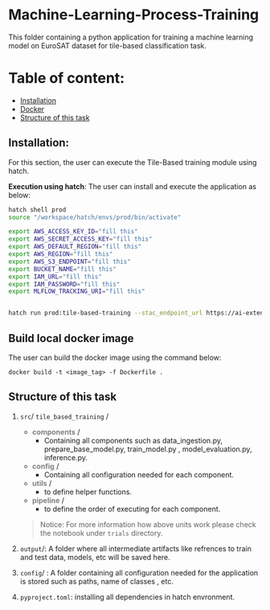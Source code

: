 # Machine-Learning-Process-Training
This folder containing a python application for training a machine learning model on EuroSAT dataset for tile-based classification task.

# Table of content:
- [Installation](#installation)
- [Docker](#docker)
- [Structure of this task](#structure-of-this-task)



## Installation:
For this section, the user can execute the Tile-Based training module using hatch.

**Execution using hatch**:
The user can install and execute the application as below:

```bash
hatch shell prod
source "/workspace/hatch/envs/prod/bin/activate"

export AWS_ACCESS_KEY_ID="fill this"
export AWS_SECRET_ACCESS_KEY="fill this" 
export AWS_DEFAULT_REGION="fill this"
export AWS_REGION="fill this"
export AWS_S3_ENDPOINT="fill this"
export BUCKET_NAME="fill this"
export IAM_URL="fill this" 
export IAM_PASSWORD="fill this" 
export MLFLOW_TRACKING_URI="fill this"


hatch run prod:tile-based-training --stac_endpoint_url https://ai-extensions-stac.terradue.com/collections/Euro_SAT --BATCH_SIZE 4 --CLASSES 10 --DECAY 0.1 --EPOCHS 10 --EPSILON 0.000001 --IMAGE_SIZE 64 --IMAGE_SIZE 64 --IMAGE_SIZE 13 --LEARNING_RATE 0.0001 --LOSS "categorical_crossentropy" --MEMENTUM 0.95 --OPTIMIZER "Adam" --REGULIZER "None" --SAMPLES_PER_CLASS 500 --enable_data_ingestion
```



## Build local docker image

The user can build the docker image using the command below:
```
docker build -t <image_tag> -f Dockerfile .
```


## Structure of this task
1. `src`/ `tile_based_training` /
    - <span style="color:gray">**components**</span> /
        - Containing all components such as data_ingestion.py, prepare_base_model.py, train_model.py , model_evaluation.py, inference.py.
    - <span style="color:gray">**config**</span> /
        - Containing all configuration needed for each component.
    - <span style="color:gray">**utils**</span> /
        - to define helper functions.
    - <span style="color:gray">**pipeline**</span> /
        - to define the order of executing for each component.
    
    > Notice: For more information how above units work please check the notebook under `trials` directory.
2. `output`/: A folder where all intermediate artifacts like refrences to train and test data, models, etc will be saved here.
3. `config`/ : A folder containing all configuration needed for the application is stored such as paths, name of classes , etc. 
4. `pyproject.toml`: installing all dependencies in hatch envronment.

